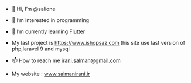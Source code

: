 - 👋 Hi, I’m @salione
- 👀 I’m interested in programming
- 🌱 I’m currently learning Flutter
- My last project is https://www.ishopsaz.com this site use last version of php,laravel 9 and mysql  

- 📫 How to reach me irani.salman@gmail.com
- My website : www.salmanirani.ir
